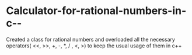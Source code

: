 # Calculator-for-rational-numbers-in-c--
Created a class for rational numbers and overloaded all the necessary operators( &lt;&lt;, >>, +, -, *, / , &lt;, >) to keep the usual usage of them in c++ 

